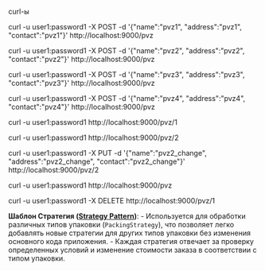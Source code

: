 curl-ы

curl -u user1:password1 -X POST -d '{"name":"pvz1", "address":"pvz1", "contact":"pvz1"}' http://localhost:9000/pvz

curl -u user1:password1 -X POST -d '{"name":"pvz2", "address":"pvz2", "contact":"pvz2"}' http://localhost:9000/pvz

curl -u user1:password1 -X POST -d '{"name":"pvz3", "address":"pvz3", "contact":"pvz3"}' http://localhost:9000/pvz

curl -u user1:password1 -X POST -d '{"name":"pvz4", "address":"pvz4", "contact":"pvz4"}' http://localhost:9000/pvz

curl -u user1:password1 http://localhost:9000/pvz/1

curl -u user1:password1 http://localhost:9000/pvz/2

curl -u user1:password1 -X PUT -d '{"name":"pvz2_change", "address":"pvz2_change", "contact":"pvz2_change"}' http://localhost:9000/pvz/2

curl -u user1:password1 http://localhost:9000/pvz

curl -u user1:password1 -X DELETE http://localhost:9000/pvz/1



**Шаблон Стратегия ([Strategy Pattern](https://ru.wikipedia.org/wiki/Стратегия_(шаблон_проектирования)))**:
    - Используется для обработки различных типов упаковки (`PackingStrategy`), что позволяет легко добавлять новые стратегии для других типов упаковки без изменения основного кода приложения.
    - Каждая стратегия отвечает за проверку определенных условий и изменение стоимости заказа в соответствии с типом упаковки.
